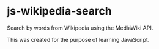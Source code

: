 # js-wikipedia-search
Search by words from Wikipedia using the MediaWiki API.

This was created for the purpose of learning JavaScript.
